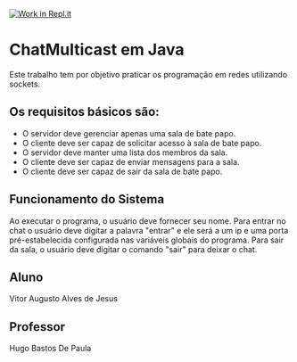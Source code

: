 [![Work in Repl.it](https://classroom.github.com/assets/work-in-replit-14baed9a392b3a25080506f3b7b6d57f295ec2978f6f33ec97e36a161684cbe9.svg)](https://classroom.github.com/online_ide?assignment_repo_id=2977280&assignment_repo_type=AssignmentRepo)

# ChatMulticast em Java
Este trabalho tem por objetivo praticar os programação em redes utilizando sockets.

## Os requisitos básicos são:

* O servidor deve gerenciar apenas uma sala de bate papo.
* O cliente deve ser capaz de solicitar acesso à sala de bate papo.
* O servidor deve manter uma lista dos membros da sala.
* O cliente deve ser capaz de enviar mensagens para a sala.
* O cliente deve ser capaz de sair da sala de bate papo.

## Funcionamento do Sistema
Ao executar o programa, o usuário deve fornecer seu nome.
Para entrar no chat o usuário deve digitar a palavra "entrar" e ele será a um ip e uma porta pré-estabelecida configurada nas variáveis globais do programa.
Para sair da sala, o usuário deve digitar o comando "sair" para deixar o chat.

## Aluno
Vitor Augusto Alves de Jesus

## Professor
Hugo Bastos De Paula
